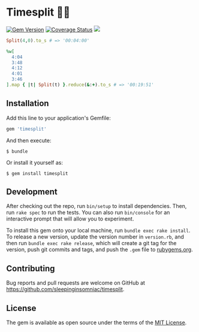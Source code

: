 # Timesplit 🏃🏻

[![Gem Version](https://badge.fury.io/rb/timesplit.svg)](https://badge.fury.io/rb/timesplit)
[![Coverage Status](https://coveralls.io/repos/github/SleepingInsomniac/timesplit/badge.svg?branch=master)](https://coveralls.io/github/SleepingInsomniac/timesplit?branch=master)
![](http://ruby-gem-downloads-badge.herokuapp.com/timesplit)

```ruby
Split(4,0).to_s # => '00:04:00'

%w[
  4:04
  3:48
  4:12
  4:01
  3:46
].map { |t| Split(t) }.reduce(&:+).to_s # => '00:19:51'
```

## Installation

Add this line to your application's Gemfile:

```ruby
gem 'timesplit'
```

And then execute:

    $ bundle

Or install it yourself as:

    $ gem install timesplit

## Development

After checking out the repo, run `bin/setup` to install dependencies. Then, run `rake spec` to run the tests. You can also run `bin/console` for an interactive prompt that will allow you to experiment.

To install this gem onto your local machine, run `bundle exec rake install`. To release a new version, update the version number in `version.rb`, and then run `bundle exec rake release`, which will create a git tag for the version, push git commits and tags, and push the `.gem` file to [rubygems.org](https://rubygems.org).

## Contributing

Bug reports and pull requests are welcome on GitHub at https://github.com/sleepinginsomniac/timesplit.

## License

The gem is available as open source under the terms of the [MIT License](http://opensource.org/licenses/MIT).

